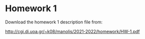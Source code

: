 # Homework 1

Download the homework 1 description file from:

http://cgi.di.uoa.gr/~k08/manolis/2021-2022/homework/HW-1.pdf
